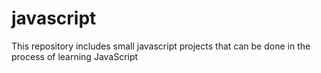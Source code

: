 # javascript
This repository includes small javascript projects that can be done in the process of learning JavaScript
